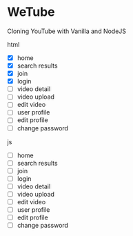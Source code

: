 # WeTube

Cloning YouTube with Vanilla and NodeJS

html

- [x] home
- [x] search results
- [x] join
- [x] login
- [ ] video detail
- [ ] video upload
- [ ] edit video
- [ ] user profile
- [ ] edit profile
- [ ] change password

js

- [ ] home
- [ ] search results
- [ ] join
- [ ] login
- [ ] video detail
- [ ] video upload
- [ ] edit video
- [ ] user profile
- [ ] edit profile
- [ ] change password
